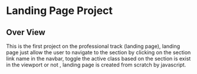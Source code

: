 # Landing Page Project

## Over View

This is the first project on the professional track (landing page),
landing page just allow the user to navigate to the section by clicking on the section link name in the navbar, toggle the active class based on the section is exist in the viewport or not , landing page is created from scratch by javascript.
